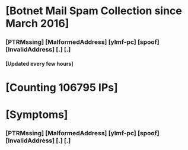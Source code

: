 # [Botnet Mail Spam Collection since March 2016]
### [PTRMssing] [MalformedAddress] [ylmf-pc] [spoof] [InvalidAddress] [.] [.]
#### [Updated every few hours]

# [Counting 106795 IPs]

# [Symptoms] 
###   [PTRMssing] [MalformedAddress] [ylmf-pc] [spoof] [InvalidAddress] [.] [.]
